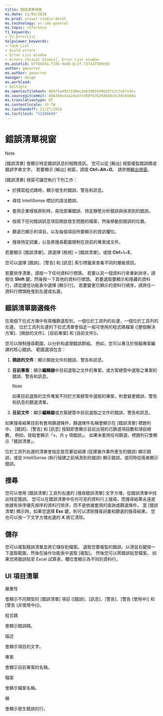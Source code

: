 ```yaml
---
title: 錯誤清單視窗
ms.date: 11/04/2016
ms.prod: visual-studio-dev15
ms.technology: vs-ide-general
ms.topic: reference
f1_keywords:
- VS.ErrorList
helpviewer_keywords:
- Task List
- build errors
- Error List window
- errors [Visual Studio], Error List window
ms.assetid: b7f6d45a-733b-4ad8-bc2f-737a37509e56
author: gewarren
ms.author: gewarren
manager: douge
ms.workload:
- multiple
ms.openlocfilehash: 069f2a4957338ec3ab29855d9629712c7eb7cdcc
ms.sourcegitcommit: dd839de3aa24ed7cd69f676293648c6c59c6560a
ms.translationtype: HT
ms.contentlocale: zh-TW
ms.lasthandoff: 11/27/2018
ms.locfileid: "52389049"
---
```

# <a name="error-list-window"></a>錯誤清單視窗

> [!NOTE]
> [錯誤清單] 會顯示特定錯誤訊息的相關資訊。 您可以從 [輸出] 視窗複製錯誤碼或錯誤字串文字。 若要顯示 [輸出] 視窗，請按 **Ctrl**+**Alt**+**O**。 請參閱[輸出視窗](../../ide/reference/output-window.md)。

[錯誤清單] 視窗可讓您執行下列工作：

-   於撰寫程式碼時，顯示發生的錯誤、警告和訊息。

-   尋找 IntelliSense 標記的語法錯誤。

-   套用企業樣板原則時，尋找部署錯誤、特定靜態分析錯誤與偵測到的錯誤。

-   按兩下任何錯誤訊息項目開啟發生問題的檔案，然後移動到錯誤的位置。

-   篩選已顯示的項目，以及每個項目所要顯示的資訊欄位。

-   搜尋特定詞彙，以及將搜尋範圍限制在目前的專案或文件。

若要顯示 [錯誤清單]，請選擇 [檢視] > [錯誤清單]，或按 **Ctrl**+**\\**+**E**。

您可以選擇 [錯誤]、[警告] 和 [訊息] 索引標籤來查看不同的層級資訊。

若要排序清單，請按一下任何資料行標頭。 若要以另一個資料行來重新排序，請按住 **Shift** 鍵，然後按一下其他的資料行標頭。 若要選取要顯示和隱藏的資料行，請從捷徑功能表中選擇 [顯示行]。 若要變更已顯示的資料行順序，請將任一資料行標頭拖曳到左邊或右邊。

## <a name="error-list-filters"></a>錯誤清單篩選條件

在兩個下拉式方塊中有兩種篩選型別，一個位於工具列的右邊，一個位於工具列的左邊。 位於工具列左邊的下拉式清單會指定一組可使用的程式碼檔案 ([整個解決方案]、[開啟的文件]、[目前專案] 和 [目前文件])。

您可以限制搜尋範圍，以分析和處理錯誤群組。 例如，您可以專注於阻礙專案編譯的核心錯誤。 範圍選項包含：

1.  **開啟的文件**：顯示開啟文件的錯誤、警告和訊息。

2.  **目前專案**：顯示**編輯器**中目前選取之文件的專案，或方案總管中選取之專案的錯誤、警告和訊息。

    > [!NOTE]
    > 如果目前選取的文件專案不同於方案總管中選取的專案，則會變更錯誤、警告和訊息的篩選清單。

3.  **目前文件**：顯示**編輯器**或方案總管中目前選取之文件的錯誤、警告和訊息。

如果搜尋結果目前有套用篩選條件，篩選條件名稱會顯示在 [錯誤清單] 標題列中。 [錯誤]、[警告] 和 [訊息] 按鈕即會顯示目前出現的已篩選項目數和項目總數。 例如，按鈕會顯示「x，共 y 項錯誤」。 如果未套用任何篩選，標題列只會顯示「錯誤清單」。

位於工具列右邊的清單會指定是否要從組建 (從建置作業所產生的錯誤) 顯示錯誤，或從 IntelliSense (執行組建之前偵測到的錯誤) 顯示錯誤，或同時從兩者顯示錯誤。

## <a name="search"></a>搜尋

您可以使用 [錯誤清單] 工具列右邊的 [搜尋錯誤清單] 文字方塊，從錯誤清單中找出特定錯誤。 您可以在錯誤清單中任何可見的資料行上搜尋，而搜尋結果永遠是依據有排序優先順序的資料行排序，而不是依據套用的查詢或篩選條件。 當 [錯誤清單] 顯示時，如果您選擇 **Esc** 鍵，則可以清除搜尋詞彙和篩選的搜尋結果。 您也可以按一下文字方塊右邊的 **X** 將它清除。

## <a name="save"></a>儲存

您可以複製錯誤清單並將它儲存到檔案。 選取您要複製的錯誤，以滑鼠右鍵按一下選取範圍，然後在操作功能表中選取 [複製]。 然後您可以將錯誤貼至檔案。 如果您將錯誤貼至 Excel 試算表，欄位會顯示為不同的資料行。

## <a name="ui-element-list"></a>UI 項目清單

嚴重性

會顯示不同類型的 [錯誤清單] 項目 ([錯誤]、[訊息]、[警告]、[警告 (使用中)] 和 [警告 (非使用中)])。

程式碼

會顯示錯誤碼。

描述

會顯示項目的文字。

專案

會顯示目前專案的名稱。

檔案

會顯示檔案名稱。

線

會顯示發生錯誤的行。